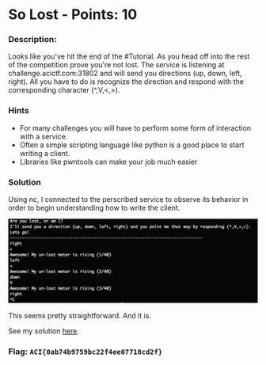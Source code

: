 # So Lost - Points: 10

### Description:

Looks like you've hit the end of the #Tutorial. As you head off into the rest of the competition prove you're not lost. The service is listening at challenge.acictf.com:31802 and will send you directions (up, down, left, right). All you have to do is recognize the direction and respond with the corresponding character (^,V,<,>).

### Hints

 - For many challenges you will have to perform some form of interaction with a service.
 - Often a simple scripting language like python is a good place to start writing a client.
 - Libraries like pwntools can make your job much easier

### Solution

Using nc, I connected to the perscribed service to observe its behavior in order to begin understanding how to write the client.

![1](img/1.png)

This seems pretty straightforward. And it is.

See my solution [here](src.py).

### Flag: `ACI{0ab74b9759bc22f4ee07718cd2f}`

